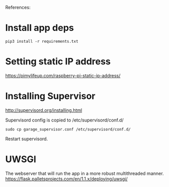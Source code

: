 References:

# Install app deps
```
pip3 install -r requirements.txt
```

# Setting static IP address
https://pimylifeup.com/raspberry-pi-static-ip-address/


# Installing Supervisor
http://supervisord.org/installing.html

Supervisord config is copied to /etc/supervisord/conf.d/
```
sudo cp garage_supervisor.conf /etc/supervisord/conf.d/
```
Restart supervisord.


# UWSGI
The webserver that will run the app in a more robust multithreaded manner.
https://flask.palletsprojects.com/en/1.1.x/deploying/uwsgi/

